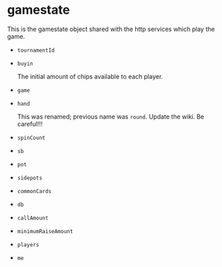 gamestate
===

This is the gamestate object shared with the http services which play the game.

* `tournamentId`

* `buyin`

  The initial amount of chips available to each player.

* `game`


* `hand`

  This was renamed; previous name was `round`. Update the wiki. Be careful!!!

* `spinCount`

* `sb`

* `pot`

* `sidepots`

* `commonCards`

* `db`

* `callAmount`

* `minimumRaiseAmount`

* `players`

* `me`
